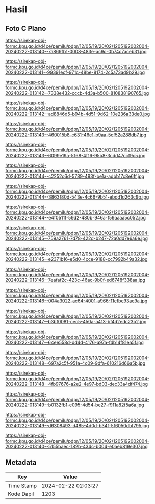 # Hasil

## Foto C Plano

https://sirekap-obj-formc.kpu.go.id/d4ce/pemilu/pdpr/12/05/19/20/02/1205192002004-20240222-013140--7a869fb1-0008-483e-ac9c-0b74c7aceb31.jpg

https://sirekap-obj-formc.kpu.go.id/d4ce/pemilu/pdpr/12/05/19/20/02/1205192002004-20240222-013141--99391ecf-971c-48be-8174-2c5a73ad9b29.jpg

https://sirekap-obj-formc.kpu.go.id/d4ce/pemilu/pdpr/12/05/19/20/02/1205192002004-20240222-013142--7338e432-cccb-4d3a-b500-810838190765.jpg

https://sirekap-obj-formc.kpu.go.id/d4ce/pemilu/pdpr/12/05/19/20/02/1205192002004-20240222-013142--ad8846d5-b94b-4d51-9d62-10e236a33de0.jpg

https://sirekap-obj-formc.kpu.go.id/d4ce/pemilu/pdpr/12/05/19/20/02/1205192002004-20240222-013143--460015b8-c631-46c1-b9aa-5cf52a288db7.jpg

https://sirekap-obj-formc.kpu.go.id/d4ce/pemilu/pdpr/12/05/19/20/02/1205192002004-20240222-013143--6099e19a-5168-4f16-95b8-3cdd47ccf9c5.jpg

https://sirekap-obj-formc.kpu.go.id/d4ce/pemilu/pdpr/12/05/19/20/02/1205192002004-20240222-013144--c2252c6d-5789-493f-be1a-adbb17c8e6ff.jpg

https://sirekap-obj-formc.kpu.go.id/d4ce/pemilu/pdpr/12/05/19/20/02/1205192002004-20240222-013144--3863f80d-543e-4c66-9b51-ebdd1d263c9b.jpg

https://sirekap-obj-formc.kpu.go.id/d4ce/pemilu/pdpr/12/05/19/20/02/1205192002004-20240222-013144--e4f0511f-59d2-480b-946a-f59aaaa5c052.jpg

https://sirekap-obj-formc.kpu.go.id/d4ce/pemilu/pdpr/12/05/19/20/02/1205192002004-20240222-013145--759a2761-7d78-422d-b247-72a0dd7e6a6e.jpg

https://sirekap-obj-formc.kpu.go.id/d4ce/pemilu/pdpr/12/05/19/20/02/1205192002004-20240222-013145--e2371b16-e5d0-4cce-9188-cc7992b49a32.jpg

https://sirekap-obj-formc.kpu.go.id/d4ce/pemilu/pdpr/12/05/19/20/02/1205192002004-20240222-013146--7eafaf2c-423c-46ac-9b0f-ed6748f338aa.jpg

https://sirekap-obj-formc.kpu.go.id/d4ce/pemilu/pdpr/12/05/19/20/02/1205192002004-20240222-013146--004a3022-ac64-4001-a966-11efbe93ae9a.jpg

https://sirekap-obj-formc.kpu.go.id/d4ce/pemilu/pdpr/12/05/19/20/02/1205192002004-20240222-013147--b3bf0081-cec5-450a-a413-bf4d2edc23b2.jpg

https://sirekap-obj-formc.kpu.go.id/d4ce/pemilu/pdpr/12/05/19/20/02/1205192002004-20240222-013147--64ee558d-dd4d-4176-a97a-f4b14f81ea5f.jpg

https://sirekap-obj-formc.kpu.go.id/d4ce/pemilu/pdpr/12/05/19/20/02/1205192002004-20240222-013148--697a2c5f-951a-4c09-9dfa-610216d66a5b.jpg

https://sirekap-obj-formc.kpu.go.id/d4ce/pemilu/pdpr/12/05/19/20/02/1205192002004-20240222-013148--4fb97676-a2e2-4e97-bd03-dec33a4df474.jpg

https://sirekap-obj-formc.kpu.go.id/d4ce/pemilu/pdpr/12/05/19/20/02/1205192002004-20240222-013149--b0132fb1-e095-4d54-be27-f911a82f5a6a.jpg

https://sirekap-obj-formc.kpu.go.id/d4ce/pemilu/pdpr/12/05/19/20/02/1205192002004-20240222-013149--d6308493-d485-4d0d-b34f-5f6050dbf795.jpg

https://sirekap-obj-formc.kpu.go.id/d4ce/pemilu/pdpr/12/05/19/20/02/1205192002004-20240222-013140--5155baec-182b-434c-b004-e0aeb819e307.jpg


## Metadata

| Key        | Value               |
| ---------- | ------------------- |
| Time Stamp | 2024-02-22 02:03:27 |
| Kode Dapil | 1203                |



